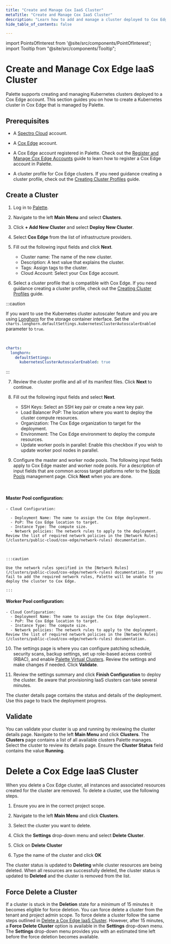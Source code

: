 ```yaml
---
title: "Create and Manage Cox IaaS Cluster"
metaTitle: "Create and Manage Cox IaaS Cluster"
description: "Learn how to add and manage a cluster deployed to Cox Edge."
hide_table_of_contents: false

---
```





import PointsOfInterest from '@site/src/components/PointOfInterest';
import Tooltip from "@site/src/components/Tooltip";

# Create and Manage Cox Edge IaaS Cluster


Palette supports creating and managing Kubernetes clusters deployed to a Cox Edge account. This section guides you on how to create a Kubernetes cluster in Cox Edge that is managed by Palette.

## Prerequisites

- A [Spectro Cloud](https://console.spectrocloud.com) account.

- A [Cox Edge](https://portal.coxedge.com/login) account. 

- A Cox Edge account registered in Palette. Check out the [Register and Manage Cox Edge Accounts](/clusters/public-cloud/cox-edge/add-cox-edge-accounts) guide to learn how to register a Cox Edge account in Palette.

- A cluster profile for Cox Edge clusters. If you need guidance creating a cluster profile, check out the [Creating Cluster Profiles](/cluster-profiles/task-define-profile) guide.


## Create a Cluster

1.  Log in to [Palette](https://console.spectrocloud.com).


2. Navigate to the left **Main Menu** and select **Clusters**.


3. Click **+ Add New Cluster** and select **Deploy New Cluster**.


4. Select **Cox Edge** from the list of infrastructure providers.


5. Fill out the following input fields and click **Next**.
 
    - Cluster name: The name of the new cluster.
    - Description:  A text value that explains the cluster.
    - Tags: Assign tags to the cluster.
    - Cloud Account: Select your Cox Edge account.


6. Select a cluster profile that is compatible with Cox Edge. If you need guidance creating a cluster profile, check out the [Creating Cluster Profiles](/cluster-profiles/task-define-profile) guide.

:::caution

If you want to use the Kubernetes cluster autoscaler feature and you are using [Longhorn](/integrations/longhorn) for the storage container interface. Set the `charts.longhorn.defaultSettings.kubernetesClusterAutoscalerEnabled` parameter to `true`.

<br />


```yaml
charts:
  longhorn:
    defaultSettings:
      kubernetesClusterAutoscalerEnabled: true
```


:::


7. Review the cluster profile and all of its manifest files. Click **Next** to continue.


8. Fill out the following input fields and select **Next**.
    - SSH Keys: Select an SSH key pair or create a new key pair. 
    - Load Balancer PoP: The location where you want to deploy the cluster compute resources.
    - Organization: The Cox Edge organization to target for the deployment.
    - Environment:  The Cox Edge environment to deploy the compute resources.
    - Update worker pools in parallel: Enable this checkbox if you wish to update worker pool nodes in parallel.

9. Configure the master and worker node pools. The following input fields apply to Cox Edge master and worker node pools. For a description of input fields that are common across target platforms refer to the [Node Pools](https://docs.spectrocloud.com/clusters/cluster-management/node-pool) management page.  Click **Next** when you are done.

  <br />

  #### Master Pool configuration:
    
    - Cloud Configuration:

      - Deployment Name: The name to assign the Cox Edge deployment.
      - PoP: The Cox Edge location to target.
      - Instance Type: The compute size.
      - Network policies: The network rules to apply to the deployment. Review the list of required network policies in the [Network Rules](/clusters/public-cloud/cox-edge/network-rules) documentation.
    
  <br />

    :::caution

    Use the network rules specified in the [Network Rules](/clusters/public-cloud/cox-edge/network-rules) documentation. If you fail to add the required network rules, Palette will be unable to deploy the cluster to Cox Edge.

    :::

  #### Worker Pool configuration:

    - Cloud Configuration: 
      - Deployment Name: The name to assign the Cox Edge deployment.
      - PoP: The Cox Edge location to target.
      - Instance Type: The compute size.
      - Network policies: The network rules to apply to the deployment. Review the list of required network policies in the [Network Rules](/clusters/public-cloud/cox-edge/network-rules) documentation.


10. The settings page is where you can configure patching schedule, security scans, backup settings, set up role-based access control (RBAC), and enable [Palette Virtual Clusters](/devx/palette-virtual-clusters). Review the settings and make changes if needed. Click **Validate**.


11. Review the settings summary and click **Finish Configuration** to deploy the cluster. Be aware that provisioning IaaS clusters can take several minutes.

The cluster details page contains the status and details of the deployment. Use this page to track the deployment progress.


## Validate

You can validate your cluster is up and running by reviewing the cluster details page. Navigate to the left **Main Menu** and click **Clusters**. The **Clusters** page contains a list of all available clusters Palette manages. Select the cluster to review its details page. Ensure the **Cluster Status** field contains the value **Running**.


# Delete a Cox Edge IaaS Cluster

When you delete a Cox Edge cluster, all instances and associated resources created for the cluster are removed. To delete a cluster, use the following steps. 


1. Ensure you are in the correct project scope.


2. Navigate to the left **Main Menu** and click **Clusters**.


3. Select the cluster you want to delete.


4. Click the **Settings** drop-down menu and select **Delete Cluster**.


5. Click on **Delete Cluster**


6. Type the name of the cluster and click **OK**

The cluster status is updated to **Deleting** while cluster resources are being deleted. When all resources are successfully deleted, the cluster status is updated to **Deleted** and the cluster is removed from the list.

## Force Delete a Cluster

If a cluster is stuck in the **Deletion** state for a minimum of 15 minutes it becomes eligible for force deletion. You can force delete a cluster from the tenant and project admin scope.
To force delete a cluster follow the same steps outlined in [Delete a Cox Edge IaaS Cluster](#delete-a-cox-edge-iaas-cluster). However, after 15 minutes, a **Force Delete Cluster** option is available in the **Settings** drop-down menu. The **Settings** drop-down menu provides you with an estimated time left before the force deletion becomes available.

<br />
